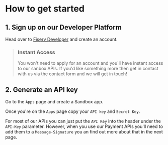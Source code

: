 # How to get started

## 1. Sign up on our Developer Platform

Head over to [Fiserv Developer](https://developer.firstdata.eu/) and create an account. 

> ### Instant Access
>
> You won't need to apply for an account and you'll have instant access to our sanbox APIs. If you'd like something more then get in contact with us via the contact form and we will get in touch! 

## 2. Generate an API key

Go to the `Apps` page and create a Sandbox app. 

Once you're on the `Apps` page copy your `API key` and `Secret Key`. 

For most of our APIs you can just put the `API Key` into the header under the `API-Key` parameter. However, when you use our Payment APIs you'll need to add them to a `Message-Signature` you an find out more about that in the next page. 


